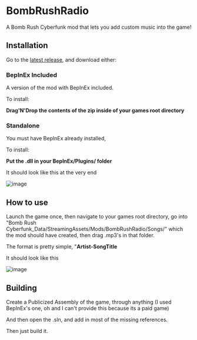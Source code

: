 # BombRushRadio
A Bomb Rush Cyberfunk mod that lets you add custom music into the game!

## Installation

Go to the [latest release](https://github.com/Kade-github/BombRushRadio/releases/latest), and download either:

### BepInEx Included

A version of the mod with BepInEx included.

To install:

**Drag'N'Drop the contents of the zip inside of your games root directory**

### Standalone

You must have BepInEx already installed,

To install:

**Put the .dll in your BepInEx/Plugins/ folder**

It should look like this at the very end

![image](https://github.com/Kade-github/BombRushRadio/assets/26305836/46ca5d9f-d041-44ee-9ffb-a969f357fa00)

## How to use

Launch the game once, then navigate to your games root directory, go into "Bomb Rush Cyberfunk_Data/StreamingAssets/Mods/BombRushRadio/Songs/" which the mod should have created, then drag .mp3's in that folder.

The format is pretty simple, "**Artist-SongTitle**

It should look like this

![image](https://github.com/Kade-github/BombRushRadio/assets/26305836/c30022e8-703f-4918-9a46-b70a65019be6)

## Building

Create a Publicized Assembly of the game, through anything (I used BepInEx's one, oh and I can't provide this because its a paid game)

And then open the .sln, and add in most of the missing references.

Then just build it.
